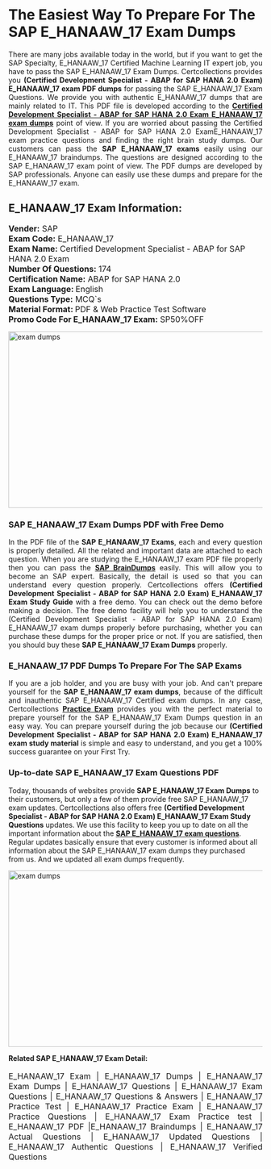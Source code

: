 <h1>The Easiest Way To Prepare For The SAP E_HANAAW_17 Exam Dumps</h1> <p style="text-align:justify">There are many jobs available today in the world, but if you want to get the SAP Specialty, E_HANAAW_17 Certified Machine Learning IT expert job, you have to pass the SAP E_HANAAW_17 Exam Dumps. Certcollections provides you <strong>(Certified Development Specialist - ABAP for SAP HANA 2.0 Exam) E_HANAAW_17 exam PDF dumps</strong> for passing the SAP E_HANAAW_17 Exam Questions. We provide you with authentic E_HANAAW_17 dumps that are mainly related to IT. This PDF file is developed according to the <a href="https://www.certsofficial.com/sap/e_hanaaw_17-questions"><strong>Certified Development Specialist - ABAP for SAP HANA 2.0 Exam E_HANAAW_17 exam dumps</strong></a> point of view. If you are worried about passing the Certified Development Specialist - ABAP for SAP HANA 2.0 ExamE_HANAAW_17 exam practice questions and finding the right brain study dumps. Our customers can pass the <strong>SAP E_HANAAW_17 exams </strong>easily using our E_HANAAW_17 braindumps. The questions are designed according to the SAP E_HANAAW_17 exam point of view. The PDF dumps are developed by SAP professionals. Anyone can easily use these dumps and prepare for the E_HANAAW_17 exam.</p> <h2><strong>E_HANAAW_17 Exam Information:</strong></h2> <p><span style="font-size:16px"><strong>Vender:</strong> SAP<br /> <strong>Exam Code:</strong> E_HANAAW_17<br /> <strong>Exam Name:</strong> Certified Development Specialist - ABAP for SAP HANA 2.0 Exam<br /> <strong>Number Of Questions:</strong> 174<br /> <strong>Certification Name:</strong> ABAP for SAP HANA 2.0<br /> <strong>Exam Language: </strong>English<br /> <strong>Questions Type:</strong> MCQ`s<br /> <strong>Material Format: </strong>PDF & Web Practice Test Software<br /> <strong>Promo Code For E_HANAAW_17 Exam:</strong> SP50%OFF</span></p> <p><a href="https://www.certsofficial.com/sap/e_hanaaw_17-questions" rel="no-follow"><img alt="exam dumps" src="https://www.certcollections.com/uploads/content/certsofficial.jpg" style="height:350px; width:750px" /></a></p> <h3><strong>SAP E_HANAAW_17 Exam Dumps PDF with Free Demo</strong></h3> <p style="text-align:justify">In the PDF file of the <strong>SAP E_HANAAW_17 Exams</strong>, each and every question is properly detailed. All the related and important data are attached to each question. When you are studying the E_HANAAW_17 exam PDF file properly then you can pass the <a href="https://www.certsofficial.com/sap-dumps"><strong>SAP BrainDumps</strong></a> easily. This will allow you to become an SAP expert. Basically, the detail is used so that you can understand every question properly. Certcollections offers <strong>(Certified Development Specialist - ABAP for SAP HANA 2.0 Exam) E_HANAAW_17 Exam Study Guide</strong> with a free demo. You can check out the demo before making a decision. The free demo facility will help you to understand the (Certified Development Specialist - ABAP for SAP HANA 2.0 Exam) E_HANAAW_17 exam dumps properly before purchasing, whether you can purchase these dumps for the proper price or not. If you are satisfied, then you should buy these <strong>SAP E_HANAAW_17 Exam Dumps</strong> properly.</p> <h3><strong>E_HANAAW_17 PDF Dumps To Prepare For The SAP Exams</strong></h3> <p style="text-align:justify">If you are a job holder, and you are busy with your job. And can't prepare yourself for the <strong>SAP E_HANAAW_17 exam dumps</strong>, because of the difficult and inauthentic SAP E_HANAAW_17 Certified exam dumps. In any case, Certcollections <strong><a href="https://www.certsofficial.com/">Practice Exam</a></strong> provides you with the perfect material to prepare yourself for the SAP E_HANAAW_17 Exam Dumps question in an easy way. You can prepare yourself during the job because our <strong>(Certified Development Specialist - ABAP for SAP HANA 2.0 Exam) E_HANAAW_17 exam study material</strong> is simple and easy to understand, and you get a 100% success guarantee on your First Try.</p> <h3><strong>Up-to-date SAP E_HANAAW_17 Exam Questions PDF</strong></h3> <p>Today, thousands of websites provide <strong>SAP E_HANAAW_17 Exam Dumps</strong> to their customers, but only a few of them provide free SAP E_HANAAW_17 exam updates. Certcollections also offers free <strong>(Certified Development Specialist - ABAP for SAP HANA 2.0 Exam) E_HANAAW_17 Exam Study Questions</strong> updates. We use this facility to keep you up to date on all the important information about the <a href="https://www.certsofficial.com/sap/e_hanaaw_17-questions"><strong>SAP E_HANAAW_17 exam questions</strong></a>. Regular updates basically ensure that every customer is informed about all information about the SAP E_HANAAW_17 exam dumps they purchased from us. And we updated all exam dumps frequently.</p> <p><a href="https://www.certsofficial.com/sap/e_hanaaw_17-questions"><img alt="exam dumps " src="https://www.certcollections.com/uploads/content/certsofficial2.jpg" style="height:350px; width:750px" /></a></p> <p style="text-align:justify"><span style="font-size:14px"><strong>Related SAP E_HANAAW_17 Exam Detail:</strong></span><br /> <br /> <span style="font-size:16px">E_HANAAW_17 Exam | E_HANAAW_17 Dumps | E_HANAAW_17 Exam Dumps | E_HANAAW_17 Questions | E_HANAAW_17 Exam Questions | E_HANAAW_17 Questions & Answers | E_HANAAW_17 Practice Test | E_HANAAW_17 Practice Exam | E_HANAAW_17 Practice Questions | E_HANAAW_17 Exam Practice test | E_HANAAW_17 PDF |E_HANAAW_17 Braindumps | E_HANAAW_17 Actual Questions | E_HANAAW_17 Updated Questions | E_HANAAW_17 Authentic Questions | E_HANAAW_17 Verified Questions</span></p>
